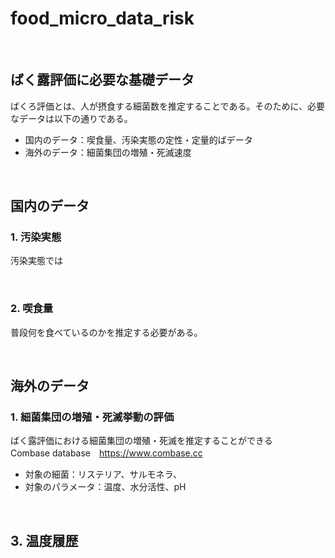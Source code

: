 # food_micro_data_risk
<br />

## ばく露評価に必要な基礎データ
ばくろ評価とは、人が摂食する細菌数を推定することである。そのために、必要なデータは以下の通りである。
- 国内のデータ：喫食量、汚染実態の定性・定量的ばデータ
- 海外のデータ：細菌集団の増殖・死滅速度

<br />

## 国内のデータ
### 1. 汚染実態
汚染実態では

<br />

### 2. 喫食量
普段何を食べているのかを推定する必要がある。

<br />

## 海外のデータ
### 1. 細菌集団の増殖・死滅挙動の評価
ばく露評価における細菌集団の増殖・死滅を推定することができる<br>
Combase database　https://www.combase.cc<br>
- 対象の細菌：リステリア、サルモネラ、<br>
- 対象のパラメータ：温度、水分活性、pH<br>

<br />

## 3. 温度履歴

